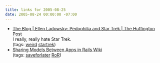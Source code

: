 ```yaml
---
title: links for 2005-08-25
date: 2005-08-24 00:00:00 -07:00
---
```


<ul class="delicious">
	<li>
		<div class="delicious-link"><a href="http://www.huffingtonpost.com/ellen-ladowsky/pedophilia-and-star-trek_b_5857.html">The Blog | Ellen Ladowsky: Pedophilia and Star Trek | The Huffington Post</a></div>
		<div class="delicious-extended">I really, really hate Star Trek.</div>
		<div class="delicious-tags">(tags: <a href="http://del.icio.us/torrez/weird">weird</a> <a href="http://del.icio.us/torrez/startrek">startrek</a>)</div>
	</li>
	<li>
		<div class="delicious-link"><a href="http://wiki.rubyonrails.com/rails/show/SharingModelsBetweenApps">Sharing Models Between Apps in Rails Wiki</a></div>
		<div class="delicious-tags">(tags: <a href="http://del.icio.us/torrez/saveforlater">saveforlater</a> <a href="http://del.icio.us/torrez/RoR">RoR</a>)</div>
	</li>
</ul>
